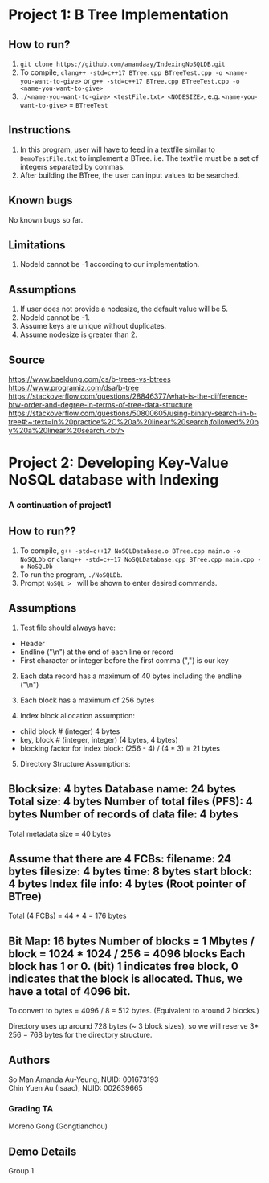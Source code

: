 # Project 1: B Tree Implementation

## How to run?

1. `git clone https://github.com/amandaay/IndexingNoSQLDB.git`
2. To compile, `clang++ -std=c++17 BTree.cpp BTreeTest.cpp -o <name-you-want-to-give>` or `g++ -std=c++17 BTree.cpp BTreeTest.cpp -o <name-you-want-to-give>`
3. `./<name-you-want-to-give> <testFile.txt> <NODESIZE>`, e.g. `<name-you-want-to-give>` = `BTreeTest`

## Instructions

1. In this program, user will have to feed in a textfile similar to `DemoTestFile.txt` to implement a BTree. i.e. The textfile must be a set of integers separated by commas.
2. After building the BTree, the user can input values to be searched.

## Known bugs

No known bugs so far.

## Limitations

1. NodeId cannot be -1 according to our implementation.

## Assumptions

1. If user does not provide a nodesize, the default value will be 5. <br/>
2. NodeId cannot be -1. <br/>
3. Assume keys are unique without duplicates.
4. Assume nodesize is greater than 2.

## Source

https://www.baeldung.com/cs/b-trees-vs-btrees <br/>
https://www.programiz.com/dsa/b-tree<br/>
https://stackoverflow.com/questions/28846377/what-is-the-difference-btw-order-and-degree-in-terms-of-tree-data-structure<br/>
https://stackoverflow.com/questions/50800605/using-binary-search-in-b-tree#:~:text=In%20practice%2C%20a%20linear%20search,followed%20by%20a%20linear%20search.<br/>

# Project 2: Developing Key-Value NoSQL database with Indexing

### A continuation of project1

## How to run??

1. To compile, `g++ -std=c++17 NoSQLDatabase.o BTree.cpp main.o -o NoSQLDb` or `clang++ -std=c++17 NoSQLDatabase.cpp BTree.cpp main.cpp -o NoSQLDb`
2. To run the program, `./NoSQLDb`.
3. Prompt `NoSQL > ` will be shown to enter desired commands.

## Assumptions

1. Test file should always have:

- Header
- Endline ("\n") at the end of each line or record
- First character or integer before the first comma (",") is our key

2. Each data record has a maximum of 40 bytes including the endline ("\n")

3. Each block has a maximum of 256 bytes

4. Index block allocation assumption:
- child block # (integer) 4 bytes
- key, block # (integer, integer) (4 bytes, 4 bytes)
- blocking factor for index block: (256 - 4) / (4 * 3) = 21 bytes

5. Directory Structure Assumptions:

Blocksize: 4 bytes
Database name: 24 bytes
Total size: 4 bytes
Number of total files (PFS): 4 bytes
Number of records of data file: 4 bytes
-----------------------------------------
Total metadata size = 40 bytes

Assume that there are 4 FCBs:
filename: 24 bytes
filesize: 4 bytes
time: 8 bytes
start block: 4 bytes
Index file info: 4 bytes (Root pointer of BTree)
------------------------------------------------
Total (4 FCBs) = 44 * 4 = 176 bytes

Bit Map: 16 bytes
Number of blocks = 1 Mbytes / block = 1024 * 1024 / 256 = 4096 blocks
Each block has 1 or 0. (bit)
1 indicates free block, 0 indicates that the block is allocated.
Thus, we have a total of 4096 bit.
----------------------------------------------------------------------
To convert to bytes = 4096 / 8 = 512 bytes.
(Equivalent to around 2 blocks.)

Directory uses up around 728 bytes (~ 3 block sizes), so we will reserve 3* 256 = 768 bytes for the directory structure. 

## Authors

So Man Amanda Au-Yeung, NUID: 001673193<br/>
Chin Yuen Au (Isaac), NUID: 002639665<br/>

### Grading TA

Moreno Gong (Gongtianchou)

## Demo Details

Group 1
